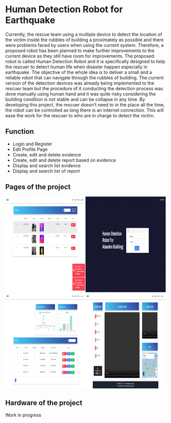 # Human Detection Robot for Earthquake

Currently, the rescue team using a multiple device to detect the location of the victim inside the rubbles of building a proximately as possible and there were problems faced by users when using the current system. Therefore, a proposed robot has been planned to make further improvements to the current device as they still have room for improvements. The proposed robot is called Human Detection Robot and it is specifically designed to help the rescuer to detect human life when disaster happen especially in earthquake. The objective of the whole idea is to deliver a small and a reliable robot that can navigate through the rubbles of building. The current version of the detection devices was already being implemented to the rescuer team but the procedure of it conducting the detection process was done manually using human hand and it was quite risky considering the building condition is not stable and can be collapse in any time. By developing this project, the rescuer doesn’t need to in the place all the time, the robot can be controlled as long there is an internet connection. This will ease the work for the rescuer to who are in charge to detect the victim. 

## Function

* Login and Register
* Edit Profile Page 
* Create, edit and delete evidence
* Create, edit and delete report based on evidence
* Display and search list evidence 
* Display and search list of report

## Pages of the project

<img src="https://github.com/JkOpie/FYP/blob/master/public/img/project/evidence.png" width="50%" height="300"></img><img src="https://github.com/JkOpie/FYP/blob/master/public/img/project/frontpage.png" width="50%" height="300"></img><img src="https://github.com/JkOpie/FYP/blob/master/public/img/project/reportpage.png" width="50%" height="300"></img><img src="https://github.com/JkOpie/FYP/blob/master/public/img/project/statuspage.png" width="50%" height="300"></img> 

## Hardware of the project

Work in progress




